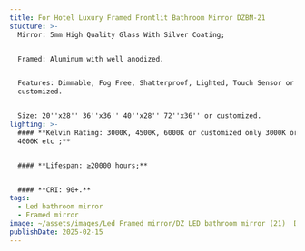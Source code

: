 ```yaml
---
title: For Hotel Luxury Framed Frontlit Bathroom Mirror DZBM-21
stucture: >-
  Mirror: 5mm High Quality Glass With Silver Coating;


  Framed: Aluminum with well anodized.


  Features: Dimmable, Fog Free, Shatterproof, Lighted, Touch Sensor or
  customized.


  Size: 20''x28'' 36''x36'' 40''x28'' 72''x36'' or customized.
lighting: >-
  #### **Kelvin Rating: 3000K, 4500K, 6000K or customized only 3000K or only
  4000K etc ;**


  #### **Lifespan: ≥20000 hours;**


  #### **CRI: 90+.**
tags:
  - Led bathroom mirror
  - Framed mirror
image: ~/assets/images/Led Framed mirror/DZ LED bathroom mirror (21)  DZBM-21.jpeg
publishDate: 2025-02-15
---
```

